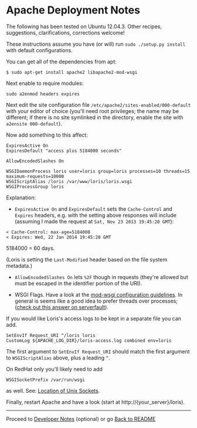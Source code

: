 Apache Deployment Notes
=======================

The following has been tested on Ubuntu 12.04.3. Other recipes, suggestions, clarifications, corrections welcome!

These instructions assume you have (or will) run `sudo ./setup.py install` with default configurations. 

You can get all of the dependencies from apt:

```
$ sudo apt-get install apache2 libapache2-mod-wsgi 
```

Next enable to require modules:

``
sudo a2enmod headers expires
``

Next edit the site configuration file `/etc/apache2/sites-enabled/000-default` with your editor of choice (you'll need root privileges; the name may be different; if there is no site symlinked in the directory, enable the site with `a2ensite 000-default`).

Now add something to this affect:

```
ExpiresActive On
ExpiresDefault "access plus 5184000 seconds"

AllowEncodedSlashes On

WSGIDaemonProcess loris user=loris group=loris processes=10 threads=15 maximum-requests=10000
WSGIScriptAlias /loris /var/www/loris/loris.wsgi
WSGIProcessGroup loris
```

Explanation:

 * `ExpiresActive On` and `ExpiresDefault` sets the `Cache-Control` and `Expires` headers, e.g. with the setting above responses will  include (assuming I made the request at `Sat, Nov 23 2013 19:45:20 GMT`):

 ```
 < Cache-Control: max-age=5184000
 < Expires: Wed, 22 Jan 2014 19:45:20 GMT
 ```

 5184000 = 60 days.

 (Loris is setting the `Last-Modified` header based on the file system metadata.)

 * `AllowEncodedSlashes On` lets `%2F` though in requests (they're allowed but must be escaped in the identifier portion of the URI). 

 * WSGI Flags. Have a look at the [mod-wsgi configuration guidelines](https://code.google.com/p/modwsgi/wiki/ConfigurationGuidelines). In general is seems like a good idea to prefer threads over processes; ([check out this answer on serverfault](http://serverfault.com/a/146382)).

 If you would like Loris's access logs to be kept in a separate file you can add.

 ```
 SetEnvIf Request_URI ^/loris loris
 CustomLog ${APACHE_LOG_DIR}/loris-access.log combined env=loris
 ```

The first argument to `SetEnvIf Request_URI` should match the first argument to `WSGIScriptAlias` above, plus a leading `^`.

On RedHat only you'll likely need to add

```
WSGISocketPrefix /var/run/wsgi
```

as well. See: [Location of Unix Sockets](http://code.google.com/p/modwsgi/wiki/ConfigurationIssues#Location_Of_UNIX_Sockets).

Finally, restart Apache and have a look (start at http://{your_server}/loris).

* * *

Proceed to [Developer Notes](doc/develop.md) (optional) or go [Back to README](README.md)

